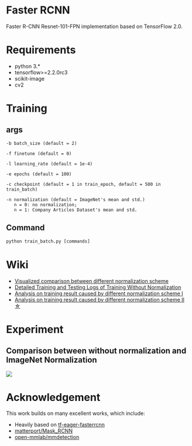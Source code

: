 # Faster RCNN
Faster R-CNN Resnet-101-FPN implementation based on TensorFlow 2.0.

# Requirements
- python 3.*
- tensorflow>=2.2.0rc3
- scikit-image
- cv2

# Training
## args
```
-b batch_size (default = 2)
```

```
-f finetune (default = 0)
```

```
-l learning_rate (default = 1e-4)
```

```
-e epochs (default = 100)
```

```
-c checkpoint (default = 1 in train_epoch, default = 500 in train_batch)
```

```
-n normalization (default = ImageNet's mean and std.)
   n = 0: no normalization;
   n = 1: Company Articles Dataset's mean and std.
```

## Command
``` python
python train_batch.py [commands]
```

# Wiki
- [Visualized comparison between different normalization scheme](https://github.com/Noba1anc3/Faster-RCNN-TensorFlow-2/wiki/Comparison-between-different-normalization)
- [Detailed Training and Testing Logs of Training Without Normalization](https://github.com/Noba1anc3/Faster-RCNN-TensorFlow-2/wiki/Detailed-Training-and-Testing-Logs-of-Training-Without-Normalization)
- [Analysis on training result caused by different normalization scheme I](https://github.com/Noba1anc3/Faster-RCNN-TensorFlow-2/wiki/Analysis-on-training-result-caused-by-different-normalization-scheme-I)
- [Analysis on training result caused by different normalization scheme II ☆](https://github.com/Noba1anc3/Faster-RCNN-TensorFlow-2/wiki/%E2%98%86-Analysis-on-training-result-caused-by-different-normalization-scheme-II-%E2%98%86)

# Experiment
## Comparison between without normalization and ImageNet Normalization
![](http://m.qpic.cn/psc?/fef49446-40e0-48c4-adcc-654c5015022c/U9VSE8DftkGCrX.UXUSpmxIT4b**SQhrHn6NAn98RVNPQvml82nEWGkQemceMb78Y2pOnzhC.ocBsHnTfSQm0YjwcvdKn.Bc*g4RzGizWbc!/b&bo=TALgAUwC4AEDGTw!&rf=viewer_4)

# Acknowledgement
This work builds on many excellent works, which include:
- Heavily based on [tf-eager-fasterrcnn](https://github.com/Viredery/tf-eager-fasterrcnn)
- [matterport/Mask_RCNN](https://github.com/matterport/Mask_RCNN)
- [open-mmlab/mmdetection](https://github.com/open-mmlab/mmdetection)
